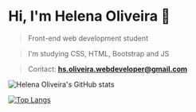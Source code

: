 <h1>Hi, I'm Helena Oliveira 👋</h1>

> Front-end web development student

> I'm studying CSS, HTML, Bootstrap and JS

> Contact: <strong>hs.oliveira.webdeveloper@gmail.com</strong>


![Helena Oliveira's GitHub stats](https://github-readme-stats.vercel.app/api?username=HelenaOliveira366&show_icons=true&theme=radical)

[![Top Langs](https://github-readme-stats.vercel.app/api/top-langs/?username=HelenaOliveira366&layout=compact&theme=radical)](https://github.com/HelenaOliveira366/github-readme-stats)
